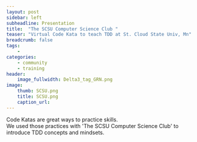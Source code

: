 ```yaml
---
layout: post
sidebar: left
subheadline: Presentation
title:  "The SCSU Computer Science Club "
teaser: "Virtual Code Kata to teach TDD at St. Cloud State Univ, Mn"
breadcrumb: false
tags:
    - 
categories:
    - community
    - training
header:
    image_fullwidth: Delta3_tag_GRN.png
image:
    thumb: SCSU.png
    title: SCSU.png
    caption_url: 
---
```

Code Katas are great ways to practice skills.  
We used those practices with 'The SCSU Computer Science Club' to introduce TDD concepts and mindsets.